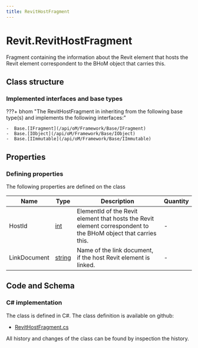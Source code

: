```yaml
---
title: RevitHostFragment
---
```


# Revit.RevitHostFragment

Fragment containing the information about the Revit element that hosts the Revit element correspondent to the BHoM object that carries this.

## Class structure

### Implemented interfaces and base types

???+ bhom "The RevitHostFragment in inheriting from the following base type(s) and implements the following interfaces:"

    -  Base.[IFragment](/api/oM/Framework/Base/IFragment)
    -  Base.[IObject](/api/oM/Framework/Base/IObject)
    -  Base.[IImmutable](/api/oM/Framework/Base/IImmutable)


## Properties



### Defining properties

The following properties are defined on the class

| Name             | Type             | Description      | Quantity         |
|------------------|------------------|------------------|------------------|
| HostId | [int](https://learn.microsoft.com/en-us/dotnet/api/System.Int32?view=netstandard-2.0) | ElementId of the Revit element that hosts the Revit element correspondent to the BHoM object that carries this. | - |
| LinkDocument | [string](https://learn.microsoft.com/en-us/dotnet/api/System.String?view=netstandard-2.0) | Name of the link document, if the host Revit element is linked. | - |


## Code and Schema

### C# implementation

The class is defined in C#. The class definition is available on github:

- [RevitHostFragment.cs](https://github.com/BHoM/Revit_Toolkit/blob/develop/Revit_oM/Misc/RevitHostFragment.cs)

All history and changes of the class can be found by inspection the history.
